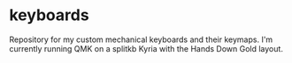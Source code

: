 # keyboards

Repository for my custom mechanical keyboards and their keymaps. I'm currently running QMK on a splitkb Kyria with the Hands Down Gold layout. 

